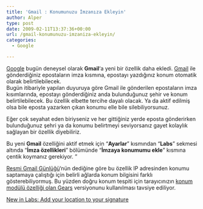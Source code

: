 ```yaml
---
title: 'Gmail : Konumunuzu İmzanıza Ekleyin'
author: Alper
type: post
date: 2009-02-11T13:37:36+00:00
url: /gmail-konumunuzu-imzaniza-ekleyin/
categories:
  - Google

---
```

[Google][1] bugün deneysel olarak **Gmail**&#8216;a yeni bir özellik daha ekledi. [Gmail][2] ile gönderdiğiniz epostaların imza kısmına, epostayı yazdığınız konum otomatik olarak belirtilebilecek.  
Bugün itibariyle yapılan duyuruya göre Gmail ile gönderilen epostaların imza kısımlarında, epostayı gönderdiğiniz anda bulunduğunuz şehir ve konum belirtilebilecek. Bu özellik elbette tercihe dayalı olacak. Ya da aktif edilmiş olsa bile eposta yazarken çıkan konumu elle bile silebiliyorsunuz. 

Eğer çok seyahat eden biriyseniz ve her gittiğiniz yerde eposta gönderirken bulunduğunuz şehri ya da konumu belirtmeyi seviyorsanız gayet kolaylık sağlayan bir özellik diyebiliriz. <!--more-->

Bu yeni **Gmail** özelliğini aktif etmek için &#8220;**Ayarlar**&#8221; kısmından &#8220;**Labs**&#8221; sekmesi altında &#8220;**İmza özellikleri**&#8221; bölümünde &#8220;**İmzaya konumumu ekle**&#8221; kısmına çentik koymanız gerekiyor. &#8221;

[Resmi Gmail Günlüğü][3]&#8216;nün dediğine göre bu özellik IP adresinden konumu saptamaya çalıştığı için belirli ağlarda konum bilgisini farklı gösterebiliyormuş. Bu yüzden doğru konum tespiti için tarayıcınızın [konum modülü özelliği olan Gears][4] versiyonunu kullanılması tavsiye ediliyor. 

[New in Labs: Add your location to your signature][5]

 [1]: https://www.google.com.tr
 [2]: https://gmail.com
 [3]: https://gmailblog.blogspot.com/
 [4]: https://gearsblog.blogspot.com/2008/10/wifi-based-geolocation-anyone.html
 [5]: https://gmailblog.blogspot.com/2009/02/new-in-labs-add-your-location-to-your.html